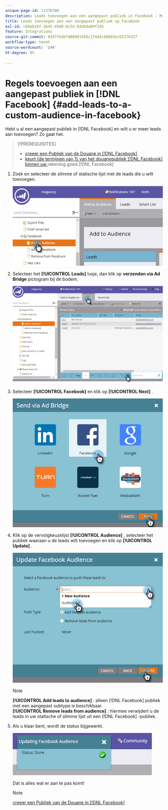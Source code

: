 ```yaml
---
unique-page-id: 11376700
description: Leads toevoegen aan een aangepast publiek in Facebook - Marketo Docs - Productdocumentatie
title: Leads toevoegen aan een aangepast publiek op Facebook
exl-id: cb8a81bf-2645-4500-8c54-03b8da09f245
feature: Integrations
source-git-commit: 0d37fbdb7d08901458c1744dc68893e155176327
workflow-type: tm+mt
source-wordcount: '144'
ht-degree: 0%

---
```


# Regels toevoegen aan een aangepast publiek in [!DNL Facebook] {#add-leads-to-a-custom-audience-in-facebook}

Hebt u al een aangepast publiek in [!DNL Facebook] en wilt u er meer leads aan toevoegen? Zo gaat het.

>[!PREREQUISITES]
>
>* [ creeer een Publiek van de Douane in  [!DNL Facebook]](/help/marketo/product-docs/demand-generation/facebook/create-a-custom-audience-in-facebook.md)
>* [ keurt {de termijnen van 1} van het douanepubliek  [!DNL Facebook] binnen uw ](https://www.facebook.com/ads/manage/customaudiences/tos.php) rekening goed.[!DNL Facebook]
>

1. Zoek en selecteer de slimme of statische lijst met de leads die u wilt toevoegen.

   ![](assets/one.png)

1. Selecteer het **[!UICONTROL Leads]** lusje, dan klik op **verzenden via Ad Bridge** pictogram bij de bodem.

   ![](assets/two-1.png)

1. Selecteer **[!UICONTROL Facebook]** en klik op **[!UICONTROL Next]** .

   ![](assets/three.png)

1. Klik op de vervolgkeuzelijst **[!UICONTROL Audience]** , selecteer het publiek waaraan u de leads wilt toevoegen en klik op **[!UICONTROL Update]** .

   ![](assets/4.png)

   >[!NOTE]
   >
   >**[!UICONTROL Add leads to audience]** : alleen [!DNL Facebook] publiek met een aangepast subtype is beschikbaar.\
   >**[!UICONTROL Remove leads from audience]** : hiermee verwijdert u de leads in uw statische of slimme lijst uit een [!DNL Facebook] -publiek.

1. Als u klaar bent, wordt de status bijgewerkt.

   ![](assets/five-1.png)

   Dat is alles wat er aan te pas komt!

   >[!NOTE]
   >
   >[ creeer een Publiek van de Douane in  [!DNL Facebook]](/help/marketo/product-docs/demand-generation/facebook/create-a-custom-audience-in-facebook.md)
